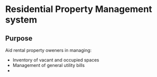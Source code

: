 # Residential Property Management system

## Purpose
Aid rental property oweners in managing:
- Inventory of vacant and occupied spaces
- Management of general utility bills
-